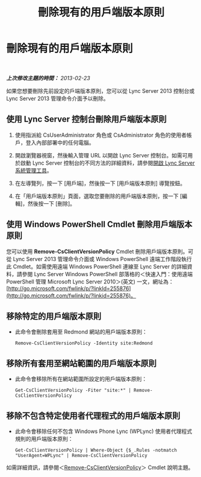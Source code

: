 ﻿---
title: 刪除現有的用戶端版本原則
TOCTitle: 刪除現有的用戶端版本原則
ms:assetid: b88aaa25-97ff-4eb6-bd34-b97332cd6890
ms:mtpsurl: https://technet.microsoft.com/zh-tw/library/JJ923064(v=OCS.15)
ms:contentKeyID: 52056209
ms.date: 08/10/2015
mtps_version: v=OCS.15
ms.translationtype: HT
---

# 刪除現有的用戶端版本原則

 

_**上次修改主題的時間：** 2013-02-23_

如果您想要刪除先前設定的戶端版本原則，您可以從 Lync Server 2013 控制台或 Lync Server 2013 管理命令介面予以刪除。

## 使用 Lync Server 控制台刪除用戶端版本原則

1.  使用指派給 CsUserAdministrator 角色或 CsAdministrator 角色的使用者帳戶，登入內部部署中的任何電腦。

2.  開啟瀏覽器視窗，然後輸入管理 URL 以開啟 Lync Server 控制台。如需可用於啟動 Lync Server 控制台的不同方法的詳細資料，請參閱[開啟 Lync Server 系統管理工具](lync-server-2013-open-lync-server-administrative-tools.md)。

3.  在左導覽列，按一下 \[用戶端\]，然後按一下 \[用戶端版本原則\] 導覽按鈕。

4.  在「用戶端版本原則」頁面，選取您要刪除的用戶端版本原則，按一下 \[編輯\]，然後按一下 \[刪除\]。

## 使用 Windows PowerShell Cmdlet 刪除用戶端版本原則

您可以使用 **Remove-CsClientVersionPolicy** Cmdlet 刪除用戶端版本原則。可從 Lync Server 2013 管理命令介面或 Windows PowerShell 遠端工作階段執行此 Cmdlet。如需使用遠端 Windows PowerShell 連線至 Lync Server 的詳細資料，請參閱 Lync Server Windows PowerShell 部落格的＜快速入門：使用遠端 PowerShell 管理 Microsoft Lync Server 2010＞(英文) 一文，網址為：[http://go.microsoft.com/fwlink/p/?linkId=255876](http://go.microsoft.com/fwlink/p/?linkid=255876)。

## 移除特定的用戶端版本原則

  - 此命令會刪除套用至 Redmond 網站的用戶端版本原則：
    
        Remove-CsClientVersionPolicy -Identity site:Redmond

## 移除所有套用至網站範圍的用戶端版本原則

  - 此命令會移除所有在網站範圍所設定的用戶端版本原則：
    
        Get-CsClientVersionPolicy -Fiter "site:*" | Remove-CsClientVersionPolicy

## 移除不包含特定使用者代理程式的用戶端版本原則

  - 此命令會移除任何不包含 Windows Phone Lync (WPLync) 使用者代理程式規則的用戶端版本原則：
    
        Get-CsClientVersionPolicy | Where-Object {$_.Rules -notmatch "UserAgent=WPLync" | Remove-CsClientVersionPolicy

如需詳細資訊，請參閱＜[Remove-CsClientVersionPolicy](remove-csclientversionpolicy.md)＞ Cmdlet 說明主題。

